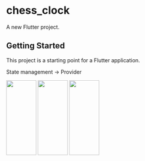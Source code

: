 # chess_clock

A new Flutter project.

## Getting Started

This project is a starting point for a Flutter application.

State management -> Provider


<img src="https://github.com/Sanskar157/Chess_Clock/assets/126381032/e8ccd68c-c1e1-4fcf-bdb4-8a8d8374ceeb" height="200" width="80"/>
<img src="https://github.com/Sanskar157/Chess_Clock/assets/126381032/c78f2acf-e94c-4358-98b5-bc7edfe71edc" height="200" width="80"/>
<img src="https://github.com/Sanskar157/Chess_Clock/assets/126381032/0229ecf6-3064-4623-aba3-ac776abf4550" height="200" width="80"/>
